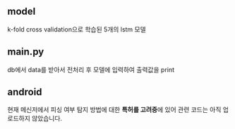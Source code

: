 ## model
k-fold cross validation으로 학습된 5개의 lstm 모델 

## main.py
db에서 data를 받아서 전처리 후 모델에 입력하여 출력값을 print

## android
현재 메신저에서 피싱 여부 탐지 방법에 대한 **특허를 고려중**에 있어 관련 코드는 아직 업로드하지 않았습니다.
